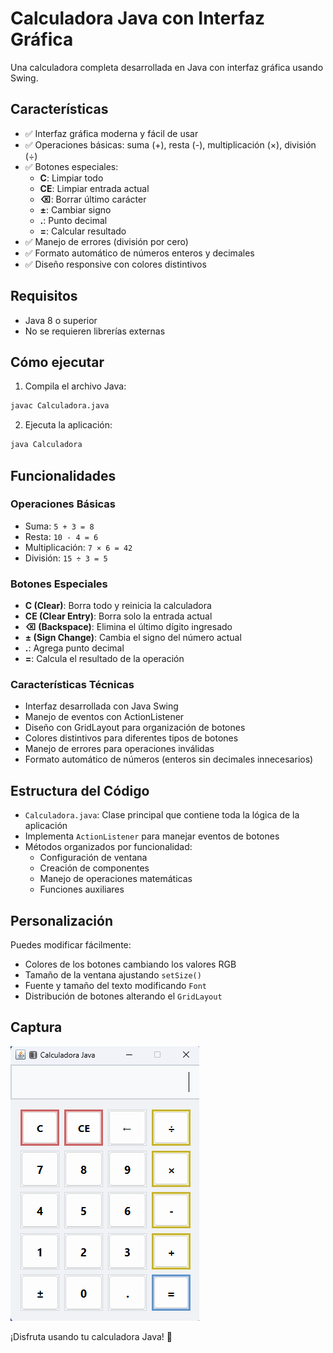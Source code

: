 # Calculadora Java con Interfaz Gráfica

Una calculadora completa desarrollada en Java con interfaz gráfica usando Swing.

## Características

- ✅ Interfaz gráfica moderna y fácil de usar
- ✅ Operaciones básicas: suma (+), resta (-), multiplicación (×), división (÷)
- ✅ Botones especiales:
  - **C**: Limpiar todo
  - **CE**: Limpiar entrada actual
  - **⌫**: Borrar último carácter
  - **±**: Cambiar signo
  - **.**: Punto decimal
  - **=**: Calcular resultado
- ✅ Manejo de errores (división por cero)
- ✅ Formato automático de números enteros y decimales
- ✅ Diseño responsive con colores distintivos

## Requisitos

- Java 8 o superior
- No se requieren librerías externas

## Cómo ejecutar

1. Compila el archivo Java:
```bash
javac Calculadora.java
```

2. Ejecuta la aplicación:
```bash
java Calculadora
```

## Funcionalidades

### Operaciones Básicas
- Suma: `5 + 3 = 8`
- Resta: `10 - 4 = 6`
- Multiplicación: `7 × 6 = 42`
- División: `15 ÷ 3 = 5`

### Botones Especiales
- **C (Clear)**: Borra todo y reinicia la calculadora
- **CE (Clear Entry)**: Borra solo la entrada actual
- **⌫ (Backspace)**: Elimina el último dígito ingresado
- **± (Sign Change)**: Cambia el signo del número actual
- **.**: Agrega punto decimal
- **=**: Calcula el resultado de la operación

### Características Técnicas
- Interfaz desarrollada con Java Swing
- Manejo de eventos con ActionListener
- Diseño con GridLayout para organización de botones
- Colores distintivos para diferentes tipos de botones
- Manejo de errores para operaciones inválidas
- Formato automático de números (enteros sin decimales innecesarios)

## Estructura del Código

- `Calculadora.java`: Clase principal que contiene toda la lógica de la aplicación
- Implementa `ActionListener` para manejar eventos de botones
- Métodos organizados por funcionalidad:
  - Configuración de ventana
  - Creación de componentes
  - Manejo de operaciones matemáticas
  - Funciones auxiliares

## Personalización

Puedes modificar fácilmente:
- Colores de los botones cambiando los valores RGB
- Tamaño de la ventana ajustando `setSize()`
- Fuente y tamaño del texto modificando `Font`
- Distribución de botones alterando el `GridLayout`

## Captura

![Captura de la calculadora](assets/calculadora.png)

¡Disfruta usando tu calculadora Java! 🧮
